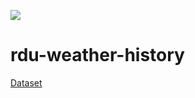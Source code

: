 
<a href="https://github.com/Machine-Learning-FGA"><img src="https://img.shields.io/badge/Machine%20Learning-Rodada--2-orange.svg"></a></p>  



# rdu-weather-history 


[Dataset](https://catalog.data.gov/dataset/local-weather-archive/resource/ce802191-452f-4455-9b31-19fe0dff11b1)

